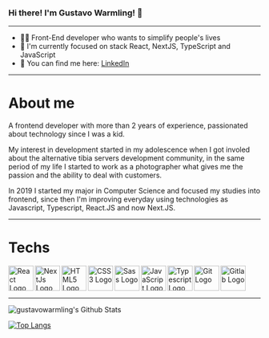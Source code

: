 ### Hi there! I'm Gustavo Warmling! 🤙

***
- 🐱‍💻  Front-End developer who wants to simplify people's lives
- 👾   I'm currently focused on stack React, NextJS, TypeScript and JavaScript
- 📍   You can find me here: [LinkedIn](https://www.linkedin.com/in/gustavowarmling/?locale=en_US)
---

# About me
A frontend developer with more than 2 years of experience, passionated about technology since I was a kid.

My interest in development started in my adolescence when I got involed about the alternative tibia servers development community, in the same period of my life I started to work as a photographer what gives me the passion and the ability to deal with customers.

In 2019 I started my major in Computer Science and focused my studies into frontend, since then I'm improving everyday using technologies as Javascript, Typescript, React.JS and now Next.JS.

---

# Techs

<img src="https://cdn.worldvectorlogo.com/logos/react-2.svg" alt="React Logo" width="50" height="50" align="left"/>
<img src="https://iconape.com/wp-content/files/cf/353046/png/next-js-logo.png" alt="NextJs Logo" width="50" height="50" align="left"/> 
<img src="https://cdn.worldvectorlogo.com/logos/html5.svg" alt="HTML5 Logo" width="50" height="50" align="left"/> 
<img src="https://cdn-icons-png.flaticon.com/512/732/732190.png" alt="CSS3 Logo" width="50" height="50" align="left"/> 
<img src="https://cdn.worldvectorlogo.com/logos/sass-1.svg" alt="Sass Logo" width="50" height="50" align="left"/> 
<img src="https://cdn.worldvectorlogo.com/logos/logo-javascript.svg" alt="JavaScript Logo" width="50" height="50" align="left"/>
<img src="https://www.vectorlogo.zone/logos/typescriptlang/typescriptlang-icon.svg" alt="Typescript Logo" width="50" height="50" align="left"/>
<img src="https://cdn.worldvectorlogo.com/logos/git.svg" alt="Git Logo" width="50" height="50" align="left"/> 
<img src="https://cdn.worldvectorlogo.com/logos/gitlab-1.svg" alt="Gitlab Logo" width="50" height="50"/> 

---

<img align="center" src="https://github-readme-stats.vercel.app/api?username=gustavowarmling&include_all_commits=true&count_private=true&show_icons=true&line_height=20&title_color=7A7ADB&icon_color=2234AE&text_color=D3D3D3&bg_color=0,000000,130F40" alt="gustavowarmling's Github Stats">

[![Top Langs](https://github-readme-stats.vercel.app/api/top-langs/?username=gustavowarmling&layout=compact&text_color=daf7dc&bg_color=151515)](https://github.com/gustavowarmling/github-readme-stats)

